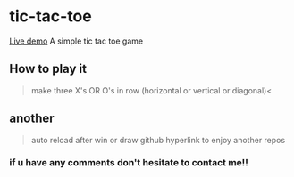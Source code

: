 # tic-tac-toe
[Live demo](https://abdelrahmanlatif04.github.io/tic-tac-toe/main.html)
A simple tic tac toe game

## How to play it
>make three X's OR O's in row (horizontal or vertical or diagonal)<

## another
>auto reload after win or draw
>github hyperlink to enjoy another repos 


### if u have any comments don't hesitate to contact me!! 
